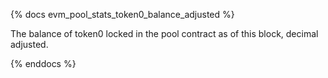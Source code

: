 {% docs evm_pool_stats_token0_balance_adjusted %}

The balance of token0 locked in the pool contract as of this block, decimal adjusted.

{% enddocs %}
